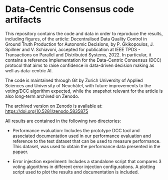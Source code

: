 # Data-Centric Consensus code artifacts

This repository contains the code and data in order to reproduce the results, including figures, of the article: Decentralised Data Quality Control in Ground Truth Production for Autonomic Decisions, by P. Gkikopoulos, J. Spillner and V. Schiavoni, accepted for publication at IEEE TPDS - Transactions on Parallel and Distributed Systems, 2022. In particular, it contains a reference implementation for the Data-Centric Consensus (DCC) protocol that aims to raise confidence in data-driven decision making as well as data-centric AI.

The code is maintained through Git by Zurich University of Applied Sciences and University of Neuchâtel, with future improvements to the voting/DCC algorithm expected, while the snapshot relevant for the article is also long-term archived on Zenodo.

The archived version on Zenodo is available at: https://doi.org/10.5281/zenodo.5835875

All results are contained in the following two directories:

- Performance evaluation: Includes the prototype DCC tool and associated documentation used in our performance evaluation and reference to the test dataset that can be used to measure performance. This dataset, was used to obtain the performance data presented in the papaer.

- Error injection experiment: Includes a standalone script that compares 3 voting algorithms in different error injection configurations. A plotting script used to plot the results and documentation is included.
